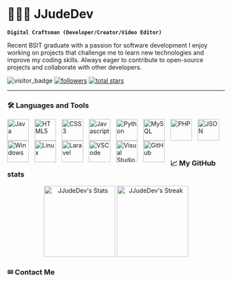 # 👨🏾‍💻 JJudeDev

**`Digital Craftsman (Developer/Creator/Video Editor)`**

Recent BSIT graduate with a passion for software development I enjoy working on projects that challenge me to learn new technologies and improve my coding skills. Always eager to contribute to open-source projects and collaborate with other developers.

   <p align="left">
     <img src="https://komarev.com/ghpvc/?username=JJudeDev&style=for-the-badge&color=red" alt="visitor_badge">
      <a href="https://github.com/JJudeDev?tab=followers">
         <img alt="followers" title="Follow me on Github" src="https://custom-icon-badges.demolab.com/github/followers/JJudeDev?color=236ad3&labelColor=1155ba&style=for-the-badge&logo=person-add&label=Follow&logoColor=white"/></a>
      <a href="https://github.com/JJudeDev?tab=repositories&sort=stargazers">
         <img alt="total stars" title="Total stars on GitHub" src="https://custom-icon-badges.demolab.com/github/stars/JJudeDev?color=55960c&style=for-the-badge&labelColor=488207&logo=star"/></a>
   </p>

---

### 🛠️ Languages and Tools

<img align="left" alt="Java" width="50px" style="padding-right:10px;" src="https://cdn.jsdelivr.net/gh/devicons/devicon@latest/icons/java/java-original.svg" />
<img align="left" alt="HTML5" width="50px" style="padding-right:10px;" src="https://cdn.jsdelivr.net/gh/devicons/devicon@latest/icons/html5/html5-original.svg" />
<img align="left" alt="CSS3" width="50px" style="padding-right:10px;" src="https://cdn.jsdelivr.net/gh/devicons/devicon@latest/icons/css3/css3-original.svg" />
<img align="left" alt="Javascript" width="50px" style="padding-right:10px;" src="https://cdn.jsdelivr.net/gh/devicons/devicon@latest/icons/javascript/javascript-original.svg" />
<img align="left" alt="Python" width="50px" style="padding-right:10px;" src="https://cdn.jsdelivr.net/gh/devicons/devicon@latest/icons/python/python-original.svg" />
<img align="left" alt="MySQL" width="50px" style="padding-right:10px;" src="https://cdn.jsdelivr.net/gh/devicons/devicon@latest/icons/mysql/mysql-original.svg" />
<img align="left" alt="PHP" width="50px" style="padding-right:10px;" src="https://cdn.jsdelivr.net/gh/devicons/devicon@latest/icons/php/php-original.svg" />
<img align="left" alt="JSON" width="50px" style="padding-right:10px;" src="https://cdn.jsdelivr.net/gh/devicons/devicon@latest/icons/json/json-original.svg" />
<img align="left" alt="Windows" width="50px" style="padding-right:10px;" src="https://cdn.jsdelivr.net/gh/devicons/devicon@latest/icons/windows8/windows8-original.svg" />
<img align="left" alt="Linux" width="50px" style="padding-right:10px;" src="https://cdn.jsdelivr.net/gh/devicons/devicon@latest/icons/linux/linux-original.svg" />
<img align="left" alt="Laravel" width="50px" style="padding-right:10px;" src="https://cdn.jsdelivr.net/gh/devicons/devicon@latest/icons/laravel/laravel-original.svg" />
<img align="left" alt="VSCode" width="50px" style="padding-right:10px;" src="https://cdn.jsdelivr.net/gh/devicons/devicon@latest/icons/vscode/vscode-original.svg" />
<img align="left" alt="Visual Studio" width="50px" style="padding-right:10px;" src="https://cdn.jsdelivr.net/gh/devicons/devicon@latest/icons/visualstudio/visualstudio-original.svg" />
<img align="left" alt="GitHub" width="50px" style="padding-right:10px;" src="https://cdn.jsdelivr.net/gh/devicons/devicon/icons/github/github-original.svg" />

<br />
<br />
<br />
<br />

### 📈 My GitHub stats

<div class="badges-githubstats">
  <p align="center">
    <img src="https://github-readme-stats.vercel.app/api?username=JJudeDev&theme=tokyonight&show_icons=true&hide_border=true&count_private=true" alt="JJudeDev's Stats" height="165">
    <img src="https://github-readme-streak-stats.herokuapp.com/?user=JJudeDev&theme=tokyonight&hide_border=true" alt="JJudeDev's Streak" height="165">
  </p>
</div>

### ✉︎ Contact Me

<a href="https://www.linkedin.com/in/jermaine-jude-cabigon-322355323/">
   <img alt="" title="" src="https://custom-icon-badges.demolab.com/badge/Jermaine Jude Cabigon-white?style=for-the-badge&logo=linkedin&logoColor=%230274b3&label=LinkedIn&labelColor=%23ffffff&color=%230274b3"></a><br />
<a href="https://mail.google.com/mail/?view=cm&fs=1&to=jjcabigon09@gmail.com">
   <img alt="" title="" src="https://custom-icon-badges.demolab.com/badge/jjcabigon09%40gmail.com-white?style=for-the-badge&logo=mail&logoColor=%23d54b3e&label=Gmail&labelColor=%23ffffff&color=%23d54b3e"></a><br />
